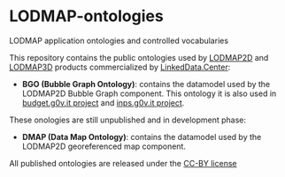 LODMAP-ontologies
==================
LODMAP application ontologies and controlled vocabularies

This repository contains the public ontologies used by [LODMAP2D](https://it.linkeddata.center/p/lodmap2d) and [LODMAP3D](https://it.linkeddata.center/p/lodmap3d) products commercialized by [LinkedData.Center](http://LinkedData.Center):

- **BGO (Bubble Graph Ontology)**: contains the datamodel used by the LODMAP2D Bubble Graph component. This ontology it is also used in [budget.g0v.it project](https://github.com/g0v-it/web-budget) and [inps.g0v.it project](https://github.com/g0v-it/web-inps).

These onologies are still unpublished and in development phase:

- **DMAP (Data Map Ontology)**: contains the datamodel used by the LODMAP2D georeferenced map component.

All published ontologies are released under the [CC-BY license](https://creativecommons.org/licenses/by/3.0/)

